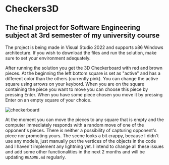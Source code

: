 # Checkers3D

## The final project for Software Engineering subject at 3rd semester of my university course

The project is being made in Visual Studio 2022 and supports x86 Windows architecture. If you wish to download the files and run the solution, make sure to set your environment adequately.

After running the solution you get the 3D Checkerboard with red and brown pieces. At the beginning the left bottom square is set as "active" and has a different color than the others (currently pink). You can change the active square using arrows on your keybord. When you are on the square containing the piece you want to move you can choose this piece by pressing Enter. When you have some piece chosen you move it by pressing Enter on an empty square of your choice.

![checkerboard](https://user-images.githubusercontent.com/86531146/202295407-ddaab59a-fd5a-4138-b789-3aed117e9c82.png)

At the moment you can move the pieces to any square that is empty and the computer immediately responds with a random move of one of the opponent's pieces. There is neither a possibility of capturing opponent's piece nor promoting yours. The scene looks a bit crappy, because I didn't use any models, just manually put the vertices of the objects in the code and I haven't implement any lightning yet. I intend to change all these issues and add some other functionalities in the next 2 months and will be updating `README.md` regularly.
